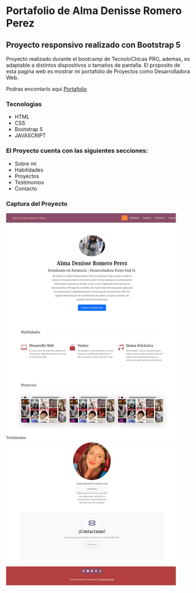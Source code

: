 # Portafolio de Alma Denisse Romero Perez 
## Proyecto responsivo realizado con Bootstrap 5

Proyecto realizado durante el bootcamp de TecnoloChicas PRO, ademas, es adaptable a distintos dispositivos o tamaños de pantalla.
El proposito de esta pagina web es mostrar mi portafolio de Proyectos como Desarrolladora Web.

 Podras encontarlo aqui [Portafolio](https://github.com/AlmaRomero27/AlmaRomero27.githu)

### Tecnologias

* HTML
* CSS
* Bootstrap 5
* JAVASCRIPT

### El Proyecto cuenta con las siguientes secciones:

* Sobre mi
* Habilidades
* Proyectos
* Testimonios
* Contacto

### Captura del Proyecto
![Captura del Proyecto](/imagenes/Captura%20de%20pantalla.jpeg)